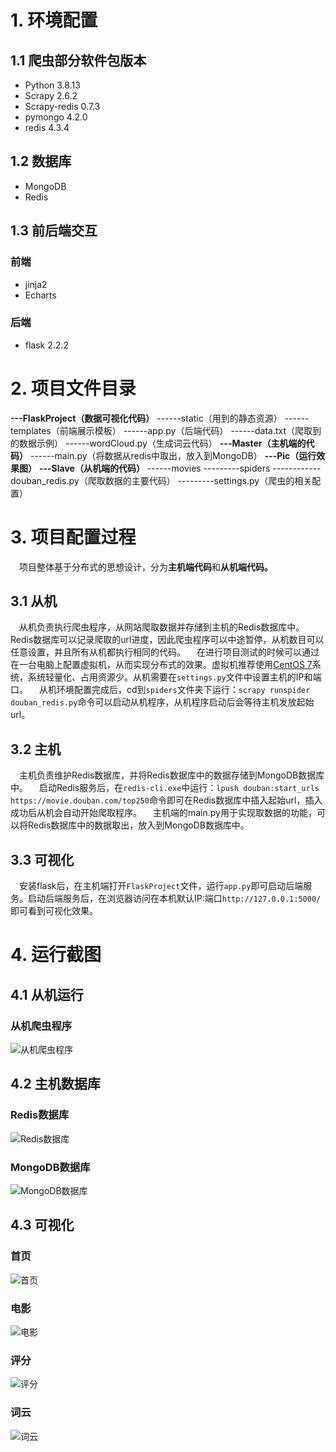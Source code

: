 # 1. 环境配置
## 1.1 爬虫部分软件包版本
- Python 3.8.13
- Scrapy 2.6.2
- Scrapy-redis 0.7.3
- pymongo 4.2.0
- redis 4.3.4
## 1.2 数据库
- MongoDB
- Redis
## 1.3 前后端交互
### 前端
- jinja2
- Echarts
### 后端
- flask 2.2.2
# 2. 项目文件目录
**---FlaskProject（数据可视化代码）**
------static（用到的静态资源）
------templates（前端展示模板）
------app.py（后端代码）
------data.txt（爬取到的数据示例）
------wordCloud.py（生成词云代码）
**---Master（主机端的代码）**
------main.py（将数据从redis中取出，放入到MongoDB）
**---Pic（运行效果图）**
**---Slave（从机端的代码）**
------movies
---------spiders
------------douban_redis.py（爬取数据的主要代码）
---------settings.py（爬虫的相关配置）

# 3. 项目配置过程
&ensp;&ensp;项目整体基于分布式的思想设计，分为**主机端代码**和**从机端代码。**
## 3.1 从机
&ensp;&ensp;从机负责执行爬虫程序，从网站爬取数据并存储到主机的Redis数据库中。Redis数据库可以记录爬取的url进度，因此爬虫程序可以中途暂停，从机数目可以任意设置，并且所有从机都执行相同的代码。
&ensp;&ensp;在进行项目测试的时候可以通过在一台电脑上配置虚拟机，从而实现分布式的效果。虚拟机推荐使用[CentOS 7](http://isoredirect.centos.org/centos/7/isos/x86_64/)系统，系统轻量化、占用资源少。从机需要在`settings.py`文件中设置主机的IP和端口。
&ensp;&ensp;从机环境配置完成后，cd到`spiders`文件夹下运行：`scrapy runspider douban_redis.py`命令可以启动从机程序，从机程序启动后会等待主机发放起始url。

## 3.2 主机
&ensp;&ensp;主机负责维护Redis数据库，并将Redis数据库中的数据存储到MongoDB数据库中。
&ensp;&ensp;启动Redis服务后，在`redis-cli.exe`中运行：`lpush douban:start_urls https://movie.douban.com/top250`命令即可在Redis数据库中插入起始url，插入成功后从机会自动开始爬取程序。
&ensp;&ensp;主机端的main.py用于实现取数据的功能，可以将Redis数据库中的数据取出，放入到MongoDB数据库中。

## 3.3 可视化
&ensp;&ensp;安装flask后，在主机端打开`FlaskProject`文件，运行`app.py`即可启动后端服务。启动后端服务后，在浏览器访问在本机默认IP:端口`http://127.0.0.1:5000/`即可看到可视化效果。
# 4. 运行截图

## 4.1 从机运行

### 从机爬虫程序

![从机爬虫程序](https://github.com/CoderDon/Crawler/raw/main/Pic/slave.jpg)

## 4.2 主机数据库

### Redis数据库

![Redis数据库](https://github.com/CoderDon/Crawler/raw/main/Pic/redis_data.jpg)

### MongoDB数据库

![MongoDB数据库](https://github.com/CoderDon/Crawler/raw/main/Pic/mongoDB_data.jpg)

## 4.3 可视化

### 首页

![首页](https://github.com/CoderDon/Crawler/raw/main/Pic/index.jpg)

### 电影

![电影](https://github.com/CoderDon/Crawler/raw/main/Pic/movies.jpg)

### 评分

![评分](https://github.com/CoderDon/Crawler/raw/main/Pic/score.jpg)

### 词云

![词云](https://github.com/CoderDon/Crawler/raw/main/Pic/words.jpg)